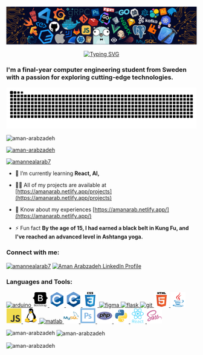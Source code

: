 [![MasterHead](https://github.com/AMAN-ARABZADEH/Assets/blob/main/Banner.png)](https://github.com/AMAN-ARABZADEH)
<p align="center">
    <a href="https://git.io/typing-svg">
        <img src="https://readme-typing-svg.demolab.com?font=Fira+Code&weight=500&pause=1000&color=30A7DC&random=false&width=435&lines=Hi+%F0%9F%91%8B%2C+I'm+Aman" alt="Typing SVG" />
    </a>
</p>


<h3 align="left" >I'm a final-year computer engineering student from Sweden with a passion for exploring cutting-edge technologies.</h3>


![snake svg](https://github.com/AMAN-ARABZADEH/AMAN-ARABZADEH/blob/output/github-contribution-grid-snake.svg)

<p align="left"> <img src="https://komarev.com/ghpvc/?username=aman-arabzadeh&label=Profile%20views&color=0e75b6&style=flat" alt="aman-arabzadeh" /> </p>

<p align="left"> <a href="https://github.com/ryo-ma/github-profile-trophy"><img src="https://github-profile-trophy.vercel.app/?username=aman-arabzadeh" alt="aman-arabzadeh" /></a> </p>

<p align="left"> <a href="https://twitter.com/amannealarab7" target="blank"><img src="https://img.shields.io/twitter/follow/amannealarab7?logo=twitter&style=for-the-badge" alt="amannealarab7" /></a> </p>

- 🌱 I’m currently learning **React, AI,**

- 👨‍💻 All of my projects are available at [https://amanarab.netlify.app/projects](https://amanarab.netlify.app/projects)

- 📄 Know about my experiences [https://amanarab.netlify.app/](https://amanarab.netlify.app/)

- ⚡ Fun fact **By the age of 15, I had earned a black belt in Kung Fu, and I've reached an advanced level in Ashtanga yoga.**

<h3 align="left">Connect with me:</h3>
<p align="left">
<a href="https://twitter.com/amannealarab7" target="blank"><img align="center" src="https://raw.githubusercontent.com/rahuldkjain/github-profile-readme-generator/master/src/images/icons/Social/twitter.svg" alt="amannealarab7" height="30" width="40" /></a>
<a href="https://www.linkedin.com/in/aman-arabzadeh-8a085513a/" target="blank"><img align="center" src="https://raw.githubusercontent.com/rahuldkjain/github-profile-readme-generator/master/src/images/icons/Social/linked-in-alt.svg" alt="Aman Arabzadeh LinkedIn Profile" height="30" width="40" /></a>

</p>


<h3 align="left">Languages and Tools:</h3>
<p align="left"> <a href="https://www.arduino.cc/" target="_blank" rel="noreferrer"> <img src="https://cdn.worldvectorlogo.com/logos/arduino-1.svg" alt="arduino" width="40" height="40"/> </a> <a href="https://getbootstrap.com" target="_blank" rel="noreferrer"> <img src="https://raw.githubusercontent.com/devicons/devicon/master/icons/bootstrap/bootstrap-plain-wordmark.svg" alt="bootstrap" width="40" height="40"/> </a> <a href="https://www.cprogramming.com/" target="_blank" rel="noreferrer"> <img src="https://raw.githubusercontent.com/devicons/devicon/master/icons/c/c-original.svg" alt="c" width="40" height="40"/> </a> <a href="https://www.w3schools.com/cpp/" target="_blank" rel="noreferrer"> <img src="https://raw.githubusercontent.com/devicons/devicon/master/icons/cplusplus/cplusplus-original.svg" alt="cplusplus" width="40" height="40"/> </a> <a href="https://www.w3schools.com/css/" target="_blank" rel="noreferrer"> <img src="https://raw.githubusercontent.com/devicons/devicon/master/icons/css3/css3-original-wordmark.svg" alt="css3" width="40" height="40"/> </a> <a href="https://www.figma.com/" target="_blank" rel="noreferrer"> <img src="https://www.vectorlogo.zone/logos/figma/figma-icon.svg" alt="figma" width="40" height="40"/> </a> <a href="https://flask.palletsprojects.com/" target="_blank" rel="noreferrer"> <img src="https://www.vectorlogo.zone/logos/pocoo_flask/pocoo_flask-icon.svg" alt="flask" width="40" height="40"/> </a> <a href="https://git-scm.com/" target="_blank" rel="noreferrer"> <img src="https://www.vectorlogo.zone/logos/git-scm/git-scm-icon.svg" alt="git" width="40" height="40"/> </a> <a href="https://www.w3.org/html/" target="_blank" rel="noreferrer"> <img src="https://raw.githubusercontent.com/devicons/devicon/master/icons/html5/html5-original-wordmark.svg" alt="html5" width="40" height="40"/> </a> <a href="https://www.java.com" target="_blank" rel="noreferrer"> <img src="https://raw.githubusercontent.com/devicons/devicon/master/icons/java/java-original.svg" alt="java" width="40" height="40"/> </a> <a href="https://developer.mozilla.org/en-US/docs/Web/JavaScript" target="_blank" rel="noreferrer"> <img src="https://raw.githubusercontent.com/devicons/devicon/master/icons/javascript/javascript-original.svg" alt="javascript" width="40" height="40"/> </a> <a href="https://www.linux.org/" target="_blank" rel="noreferrer"> <img src="https://raw.githubusercontent.com/devicons/devicon/master/icons/linux/linux-original.svg" alt="linux" width="40" height="40"/> </a> <a href="https://www.mathworks.com/" target="_blank" rel="noreferrer"> <img src="https://upload.wikimedia.org/wikipedia/commons/2/21/Matlab_Logo.png" alt="matlab" width="40" height="40"/> </a> <a href="https://www.mysql.com/" target="_blank" rel="noreferrer"> <img src="https://raw.githubusercontent.com/devicons/devicon/master/icons/mysql/mysql-original-wordmark.svg" alt="mysql" width="40" height="40"/> </a> <a href="https://www.photoshop.com/en" target="_blank" rel="noreferrer"> <img src="https://raw.githubusercontent.com/devicons/devicon/master/icons/photoshop/photoshop-line.svg" alt="photoshop" width="40" height="40"/> </a> <a href="https://www.php.net" target="_blank" rel="noreferrer"> <img src="https://raw.githubusercontent.com/devicons/devicon/master/icons/php/php-original.svg" alt="php" width="40" height="40"/> </a> <a href="https://www.python.org" target="_blank" rel="noreferrer"> <img src="https://raw.githubusercontent.com/devicons/devicon/master/icons/python/python-original.svg" alt="python" width="40" height="40"/> </a> <a href="https://reactjs.org/" target="_blank" rel="noreferrer"> <img src="https://raw.githubusercontent.com/devicons/devicon/master/icons/react/react-original-wordmark.svg" alt="react" width="40" height="40"/> </a> <a href="https://sass-lang.com" target="_blank" rel="noreferrer"> <img src="https://raw.githubusercontent.com/devicons/devicon/master/icons/sass/sass-original.svg" alt="sass" width="40" height="40"/> </a> </p>

<p><img align="left" src="https://github-readme-stats.vercel.app/api/top-langs?username=aman-arabzadeh&show_icons=true&locale=en&layout=compact" alt="aman-arabzadeh" /></p>

<p>&nbsp;<img align="center" src="https://github-readme-stats.vercel.app/api?username=aman-arabzadeh&show_icons=true&locale=en" alt="aman-arabzadeh" /></p>

<p><img align="center" src="https://github-readme-streak-stats.herokuapp.com/?user=aman-arabzadeh&" alt="aman-arabzadeh" /></p>
